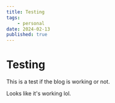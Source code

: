 ```yaml
---
title: Testing
tags:
    - personal
date: 2024-02-13
published: true
---
```


# Testing
This is a test if the blog is working or not.

Looks like it's working lol.